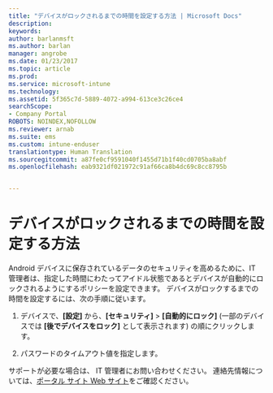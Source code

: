 ```yaml
---
title: "デバイスがロックされるまでの時間を設定する方法 | Microsoft Docs"
description: 
keywords: 
author: barlanmsft
ms.author: barlan
manager: angrobe
ms.date: 01/23/2017
ms.topic: article
ms.prod: 
ms.service: microsoft-intune
ms.technology: 
ms.assetid: 5f365c7d-5889-4072-a994-613ce3c26ce4
searchScope:
- Company Portal
ROBOTS: NOINDEX,NOFOLLOW
ms.reviewer: arnab
ms.suite: ems
ms.custom: intune-enduser
translationtype: Human Translation
ms.sourcegitcommit: a87fe0cf9591040f1455d71b1f40cd0705ba8abf
ms.openlocfilehash: eab9321df021972c91af66ca8b4dc69c8cc8795b


---
```



# <a name="how-to-set-the-amount-of-time-before-your-device-is-locked"></a>デバイスがロックされるまでの時間を設定する方法

Android デバイスに保存されているデータのセキュリティを高めるために、IT 管理者は、指定した時間にわたってアイドル状態であるとデバイスが自動的にロックされるようにするポリシーを設定できます。 デバイスがロックするまでの時間を設定するには、次の手順に従います。

1.  デバイスで、**[設定]** から、**[セキュリティ]** &gt; **[自動的にロック]** (一部のデバイスでは **[後でデバイスをロック]** として表示されます) の順にクリックします。

2.  パスワードのタイムアウト値を指定します。

サポートが必要な場合は、 IT 管理者にお問い合わせください。 連絡先情報については、[ポータル サイト Web サイト](http://portal.manage.microsoft.com)をご確認ください。



<!--HONumber=Jan17_HO5-->


